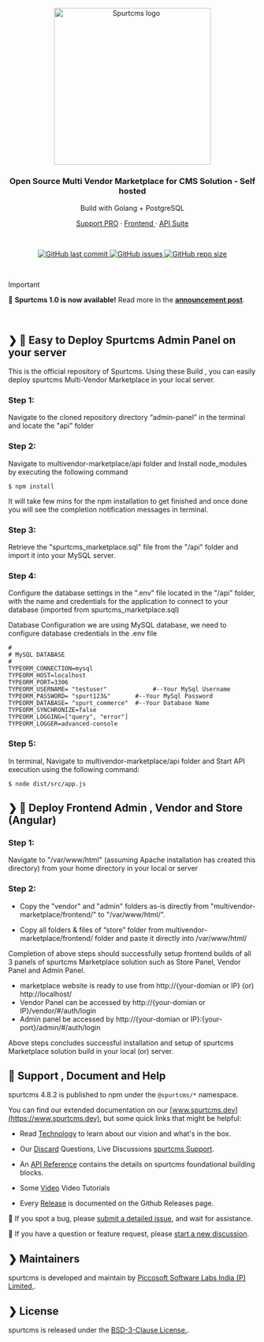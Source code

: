 
<p align="center">
  <a href="https://www.spurtcms.com/#gh-light-mode-only">
    <img src="https://www.spurtcms.com/img/spurtcms-logo.svg" width="318px" alt="Spurtcms logo" />
  </a>
   
</p>
<h3 align="center">Open Source Multi Vendor Marketplace for CMS Solution - Self hosted </h3>
<p align="center"> Build with Golang + PostgreSQL</p>
<p align="center"><a href="https://www.spurtcms.com/price-details"> Support PRO</a> · <a href="https://www.spurtcms.com/price-details"> Frontend </a> ·  <a href="https://www.spurtcms.com/price-details"> API Suite </a></p>
<br />
<p align="center">
  <a href="https://github.com/spurtcms/multivendor-marketplace/releases">
    <img src="https://img.shields.io/github/last-commit/spurtcms/deployment" alt="GitHub last commit" />
  </a>
  <a href="https://github.com/spurtcms/multivendor-marketplace/issues">
    <img src="https://img.shields.io/github/issues/spurtcms/deployment" alt="GitHub issues" />
  </a>

  <a href="https://github.com/spurtcms/multivendor-marketplace/releases">
    <img src="https://img.shields.io/github/repo-size/spurtcms/deployment?color=orange" alt="GitHub repo size" />
  </a>
</p>
<br />

> [!IMPORTANT]
> 🎉 <strong>Spurtcms 1.0 is now available!</strong> Read more in the <a target="_blank" href="https://www.spurtcms.com/spurtcms-change-log" rel="dofollow"><strong>announcement post</strong></a>.
<br />

## ❯  🚀 Easy to Deploy Spurtcms Admin Panel on your server

This is the official repository of Spurtcms. Using these Build , you can easily deploy spurtcms Multi-Vendor Marketplace in your local server.

### Step 1:
Navigate to the cloned repository directory “admin-panel” in the terminal and locate the "api" folder


### Step 2:

Navigate to multivendor-marketplace/api folder and Install node_modules  by executing the following command
```
$ npm install
```

It will take few mins for the npm installation to get finished and once done you will see the completion notification messages in terminal.

### Step 3:
Retrieve the "spurtcms_marketplace.sql" file from the "/api" folder and import it into your MySQL server.
### Step 4:
Configure the database settings in the ".env" file located in the "/api" folder, with the name and credentials for the application to connect to your database (imported from spurtcms_marketplace.sql)
 
Database Configuration
we are using MySQL database, we need to configure database credentials in the .env file 

```
#
# MySQL DATABASE
#
TYPEORM_CONNECTION=mysql
TYPEORM_HOST=localhost
TYPEORM_PORT=3306
TYPEORM_USERNAME= "testuser"             #--Your MySql Username
TYPEORM_PASSWORD= "spurt123&"		#--Your MySql Password 
TYPEORM_DATABASE= "spurt_commerce"	#--Your Database Name
TYPEORM_SYNCHRONIZE=false
TYPEORM_LOGGING=["query", "error"]
TYPEORM_LOGGER=advanced-console
```

### Step 5:
In terminal, Navigate to multivendor-marketplace/api folder and Start API execution using the following command:
```
$ node dist/src/app.js
```

## ❯  🚀 Deploy Frontend Admin , Vendor and Store (Angular)


### Step 1:

Navigate to "/var/www/html" (assuming Apache installation has created this directory) from your home directory in your local or server

### Step 2:

*  Copy the "vendor" and "admin" folders as-is directly from "multivendor-marketplace/frontend/" to "/var/www/html/".

*  Copy all folders & files of “store” folder from multivendor-marketplace/frontend/ folder and paste it directly into /var/www/html/

Completion of above steps should successfully setup frontend builds of all 3 panels of spurtcms Marketplace solution such as Store Panel, Vendor Panel and Admin Panel.

* marketplace website is ready to use from  http://{your-domian or IP} (or) http://localhost/
* Vendor Panel can be accessed by http://{your-domian or IP}/vendor/#/auth/login 
* Admin panel be accessed by http://{your-domian or IP}:{your-port}/admin/#/auth/login

Above steps concludes successful installation and setup of spurtcms Marketplace solution build in your local (or) server.


## 🤔 Support , Document and Help

spurtcms 4.8.2 is published to npm under the `@spurtcms/*` namespace.

You can find our extended documentation on our [www.spurtcms.dev](https://www.spurtcms.dev), but some quick links that might be helpful:

- Read [Technology](https://www.spurtcms.com/opensource-ecommerce-multivendor-nodejs-react-angular) to learn about our vision and what's in the box.

- Our [Discard](https://discord.com/invite/hyW4MXXn8n) Questions, Live Discussions [spurtcms Support](https://accounts.spurtcms.com/#/auth/login-client).
- An [API Reference](https://www.spurtcms.dev/v/spurtapi/) contains the details on spurtcms foundational building blocks.
- Some [Video](https://www.youtube.com/@spurtcms/videos) Video Tutorials 
- Every [Release](https://github.com/spurtcms/multivendor-marketplace/releases) is documented on the Github Releases page.

🐞 If you spot a bug, please [submit a detailed issue](https://github.com/spurtcms/multivendor-marketplace/issues/new), and wait for assistance.

🤔 If you have a question or feature request, please [start a new discussion](https://github.com/orgs/spurtcms/discussions/new/choose). 


## ❯ Maintainers
spurtcms is developed and maintain by [Piccosoft Software Labs India (P) Limited,](https://www.piccosoft.com).


## ❯ License

spurtcms is released under the [BSD-3-Clause License.](https://github.com/spurtcms/spurtcms/blob/master/LICENSE).



